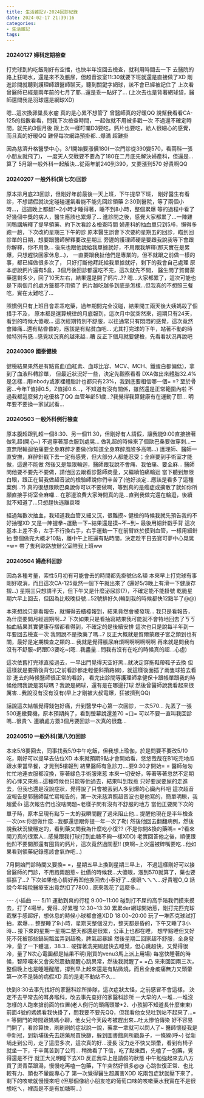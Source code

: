 ```yaml
---
title: 生活雜記V-2024回診紀錄
date: 2024-02-17 21:39:16
categories: 
- 生活雜記
tags:
---
```


#### 20240127 婦科定期檢查
打完球到約吃飯剛好有空擋，也快半年沒回去檢查，就利用時間去一下
去醫院的路上狂喝水，還是來不及脹尿，但超音波室11:30就要下班就還是直接做了XD
剛進診間就聽到護理師跟醫師聊天，聽到關鍵字網球，該不會已經被記住了
上次看曾醫師已經是兩年前的七月了耶...還是乖一點好了...
(上次去也是背著網球袋，醫師還問我是羽球還是網球XD)

嗯...這次換卵巢長水瘤 真的是心累不想管了
曾醫師真的好暖QQ 說幫我看看CA-125的指數看看，問我下次檢查時間，一起做就不用被多戳一次
不過還不確定時間，就先約3個月後
跟上次一樣叮囑D3要吃，鈣片也要吃，給人很細心的感覺，而且真的好暖QQ
難怪每次網路預掛都...爆滿 超難掛

因為慈濟升格醫學中心，3/1開始要漲價180(一次門診從390變570，看兩科一張小朋友就飛了)，
一度天人交戰要不要為了180在二月底先解決婦產科，但還是...算了
5月跟一般外科一起解決...從兩年前240到390，又要漲到570 好貴啊QQ

#### 20240207 一般外科(第七次)回診
原本排月底23回診，但剛好年前最後一天上班，下午提早下班，
剛好醫生有看診，不想請假就決定碰碰運氣看能不能先回診領藥
2:30到醫院，等了兩個小時...，這週晚上都翻1~2小時才睡得著，睡不到8小時，整個累爆
等的過程中看了好幾個中獎的病人，醫生應該也累爆了...
進診間之後，感覺大家都累了...一陣雞同鴨講解釋了提早領藥、約下次看診＆檢查時間
婦產科的抽血單只到5/6，懶得多跑一趟，下次改約星期三下午的診
原本醫生誤會下次要約星期五的回診，瞄到回診單的日期，想要跟醫師解釋要改星期三
旁邊的護理師硬是要跟我說我等下會跟你解釋，你不用急...
後來也跟他說給我單據就好，不用跟我解釋(那天實在是累爆，只想趕快回家休息...)，
一直要跟我扯他們是專業的，但不就跟之前做一樣的事，都已經做很多次了，
只好打斷他拜託給我單據就好，剩下的我會自己處理
原本想說鈣片還有5盒，3個月後回診都還吃不完，這次就先不開，
醫生問了賀爾蒙藥還剩多少，回了10天左右，結果還是開了鈣片..??
嗯...大家都累了，這次可能也是下兩個月的處方籤都不用領了
鈣片越吃越多到底是怎樣...但我真的不想照三餐吃，實在太難吃了...

照慣例只有上班日會乖乖吃藥，過年期間完全沒碰，結果開工兩天後大姨媽殺了個措手不及，
原本都是還算規律的月底報到，這次月中就突然來，週期只有24天，看到的時候大傻眼...
這次經期特別不舒服，以往通常只有悶悶的感覺，這次竟然會陣痛...還有點昏昏的，應該是有點貧血吧...
尤其打完球的下午，站著不動的時候特別有感...感覺狀況真的越來越...糟
反正下個月就要健檢，先看看狀況再說吧

#### 20240309 國泰健檢
健檢結果果然是有點貧血(血紅素、血球比容、MCV、MCH、鐵蛋白都偏低)，拿到了血液科轉診單，
但最近狀況好一些，決定先觀察看看
DXA做出來體脂32.4%是怎樣...用inbody或家裡體脂計也都只有23%，我到底要相信哪一個= =?
至於骨密...今年T值掉0.5，Z值掉0.6...，不知道有沒有關係，雖然還是正常範圍內啦
不過我都這麼努力吃優格了QQ
血管年齡51歲...?我覺得我算健康有在運動了耶...
明年要不要換一家試試看...

#### 20240503 一般外科例行檢查
原本腹超跟乳超一個8:30、另一個11:30，但剛好有人請假，讓我能9:00直接接著做乳超(開心~)
不過穿著那衣服到處晃...
做乳超的時候來了個歐巴桑要做穿刺...一直無限輪迴怕痛要全身麻醉才要做(你知道全身麻醉風險多高嗎...)
護理師、醫師一直安撫，麻醉針戳下去一定有感覺，但大部分人都能忍受；全麻要到手術室才能做，這邊不能做
然後又是無限輪迴，醫師跟我說不會痛、我怕痛、要全麻...
醫師問他要不要先不要做，請他回去跟看診醫師商量，又繼續怕痛輪迴
當下聽到無限白眼，跟正在幫我做超音波的檢驗師說你們辛苦了(他好淡定...應該是看多了這種案例...?)
真的很想跟歐巴桑說你可以不要做啊，等到真的是癌症或擴散了就如你所願直接手術室全麻囉...
在那邊浪費大家時間真的是...直到我做完還在輪迴，後續就不知道了...只想趕快逃離哀嚎

經過無數次抽血，我知道我血管又細又沉，很難摸~
健檢的時候我就先預告我的不好抽喔XD 又是一陣握拳~運動一下~結果還是摸~不~到~
最後用細針戳手背
這次基本上差不多，左手不行換右手，右手運動一下在前臂終於摸到血管，一樣用細針抽
整個做完大概才10點，離中午上班還有點時間，決定趁平日去寶可夢中心晃晃=w=
帶了隻利歐路放辦公室陪我上班ww

#### 20240504 婦產科回診
因為各種考量，索性5月初有可能會去的時間都先掛號佔名額
本來早上打完球有事剛好取消，而且這次CA-125竟然一個下午就出來了
(還好5/3晚上有滑一下健康存摺...)
星期三只想請半天，但下午又是什麼泌尿診(?)，不確定能不能掛號
乾脆星期六早上回去，但因為比較晚掛號...52號排好久(輪到我的時候都快12點半了@@)

本來想說只是看報告，就懶得去櫃檯報到，結果竟然會被發現...
我只是看報告，為什麼要問月經週期啊...?
下次如果只是看抽寫結果我可能就不會特地回去了ㄎㄎ
抽血結果其實健康存摺都看得到，不確定的是後續安排
這次也只是說每半年到一年要回去檢查一次
我問說不是換藥了嗎...?
反正大概就是賀爾蒙跟子宮之類到也有關，最好是定期檢查之類的...
我就是覺得脹尿麻煩啊啊啊啊啊啊
再來就是問我有沒有不舒服~鈣跟D3要吃~(嗯...我盡量...問我有沒有在吃的時候真的超...心虛)

這次依舊打完球直接過去，一早出門覺得天空好黑...就決定穿拖鞋帶鞋子去換
但這樣就是要揹後背包(之前看診都走輕便斜揹路線)，就這樣後面插了兩隻球拍去看診
進去的時候醫師很正常的看診，
看完出診間等護理師拿健保卡跟帳單跟我的時候他問我說是羽球嗎？我說是網球，還有是在哪邊打球
然後曾醫師說我看起來很厲害...我說沒有沒有沒有(早上才剛被大叔電爆，狂被擠到QQ)

話說這次結帳覺得錢包好痛，升到醫學中心第一次回診，一次570...
先丟了一張500進繳費機，原本預期夠了，看到螢幕說還差70 =口=
可以不要一直叫我回診嗎...很貴ㄟ
連續處方簽3個月要回診一次真的很蠢...

#### 20240510 一般外科(第八次)回診
本來5/8要回去，同事找我5/9中午吃飯，但我想上瑜伽，於是問要不要改5/10吃，剛好可以提早去佔位XD
本來就預期9點才會開始看，悠悠哉哉在B1吃完地瓜跟水果當早餐，才晃到5樓報到
結果醫師有急診刀....要9:30才開始= =
醫師匆匆忙忙地連衣服都沒換，穿著綠色手術服來惹
本來一切安好，等著等著忽然不定期的心悸又來惹...這種時候也只能等他過去，結果叫到我惹
只好要屎要屎的走進去，但我也還是沒說症狀，覺得說了只會被丟到人多到爆的心臟內科吧
這次超音波報告是郭醫師幫忙寫報告的，第一次來慈濟照超音波也是他寫的，簡單明瞭，我超愛👍
這次報告們也沒啥問題~老樣子問有沒有不舒服的地方
當他正要開下次的單子時，原本呈現有點ㄎㄧㄤ的我瞬間醒了過來阻止他...
提醒他現在是半年檢查一次(os:你想做什麼...我都還想跟你提一年一次了勒)
然後他回去翻翻病例，然後說我狀況蠻穩定的，看到藥又問我為什麼吃小復??
(不是你開&換的藥嗎= =?看來開刀真的很累人...感覺跟我打球打到血糖不夠一樣XDD)
老實回答他之後，順便跟他凹不要開那還有囤貨的鈣片，這次竟然過關惹!!
(爽啊~上次還被碎嘴要吃...他如果看到領藥紀錄應該會氣炸吧...)

7月開始門診時間又要換= =，星期五早上換到星期三早上，
不過這樣剛好可以接曾醫師的門診，不用跑兩趟惹~
批價的時候我...大傻眼，漲到570就算了，藥也要摳摳了...?
下次如果他心情好再凹他換回去小泰好了...傻眼ㄟㄟㄟ...好貴喔O_Q
話說今年報稅醫療支出竟然扣了7800...原來我花了這麼多...

--- 小插曲 ---
5/11 運動到爽的行程
9:00~11:00 碰到打不屎的高手陪我們摸來摸去，打了4場半，覺得...好累喔
12:30~13:30 累累der網球開始惹，剛打完匹克球截擊手感超好，想休息的時候小球都會進XDD
18:00~20:00 玩了一堆匹克球試打拍，累爆....
整整睡了9小時，星期天整個沒力，整天都是昏的，下午又睡了3小時...
接下來的星期一星期二整天都還是很累，公車上也都在睡，
想早點睡但又好死不死被那些鍋碗瓢盆弄到超晚，脾氣超暴躁
然後星期二回家超不舒服，全身發冷，量了一下體溫，38.3...
硬撐著洗完碗趕快去睡覺，但心跳超快，又覺得很冷，量了N次心電圖都是結果不明(剛買的venu3馬上派上用場)
每當快睡著的時候，智障嘎米又會突然震動提醒心跳異常，然後我就醒了= =凸
來來回回兩三次，整個晚上也是睡睡醒醒，撐到早上起來還是有點微燒，而且全身痠痛無力又頭暈
第一次不是裝的病假XD 真的是走不動站不久...

快到8:30去事先找好的家醫科診所排隊，這次症狀太怪，之前感冒不會這樣，
決定不去平常去的耳鼻喉科，改去事先查好的家醫科診所
一大早的人一堆...一堆沒怎樣的人跑來搶前面的位置(老人例行的頭痛頭暈*2、小孩腳不知道長什麼東東)
前面4號的媽媽看我快掛了，問我要不要先QQ，但我看他女兒吐到站不起來了...= =
等開門的時間跟媽媽小聊，他女兒今天段考被趕出來...吐太慘怕傳染
好不容易門開了，看診算快，刷刷刷的症狀說一說，藥拿一拿就可以閃人了~
醫師懷疑我是中新冠，到新埔後先去趟藥局買快篩，躲到圖書館廁所戳鼻子，一條線(呼~)
從新埔走到公司，走了這麼多次，這次真的好...漫長
沒力走不快又頭暈，看到有椅子就坐一下，千辛萬苦到了公司...
稍微看了下信，吃了點東西，先嗑了一包藥，覺得還是不行
就正大光明睡下去XD 反正我早上是請假的狀態
中午勉強起來去八方買了燙青菜跟湯，慢慢吃再嗑一包藥，下午突然好很多@@
心跳恢復正常、也比較有力、頭也不暈能專心了
第一次覺得醫生超厲害XDD 吃兩包症狀就壓下來了，剩下的咳嗽就慢慢來吧
(但那個像給小朋友吃的葡萄口味的咳嗽藥水我實在不是很想吃ㄟ，裡面是不是有加糖啊...)



